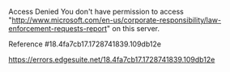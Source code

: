 Access Denied
You don't have permission to access "http://www.microsoft.com/en-us/corporate-responsibility/law-enforcement-requests-report" on this server.

Reference #18.4fa7cb17.1728741839.109db12e

https://errors.edgesuite.net/18.4fa7cb17.1728741839.109db12e